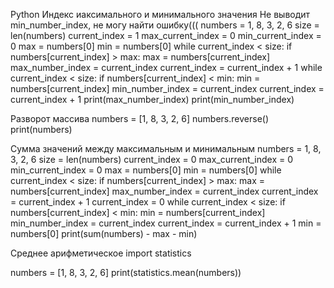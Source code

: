 <!-- Нарисовать блок-схемы:

Нахождение индексов максимального и минимального элемента массива (16)
Задание на «разворот» массива. Нужно перевернуть массив и записать его в обратном порядке. (17)
Найти сумму элементов массива, лежащих между максимальным и минимальным по значению элементами (15)
Найти среднее арифметическое среди всех элементов массива. (12) -->



Python
Индекс иаксимального и минимального значения
Не выводит min_number_index, не могу найти ошибку(((
numbers = 1, 8, 3, 2, 6
size = len(numbers)
current_index = 1
max_current_index = 0
min_current_index = 0
max = numbers[0]
min = numbers[0]
while current_index < size:
if numbers[current_index] > max:
max = numbers[current_index]
max_number_index = current_index
current_index = current_index + 1
while current_index < size:
if numbers[current_index] < min:
min = numbers[current_index]
min_number_index = current_index
current_index = current_index + 1
print(max_number_index)
print(min_number_index)

Разворот массива
numbers = [1, 8, 3, 2, 6]
numbers.reverse()
print(numbers)

Сумма значений между максимальным и минимальным
numbers = 1, 8, 3, 2, 6
size = len(numbers)
current_index = 0
max_current_index = 0
min_current_index = 0
max = numbers[0]
min = numbers[0]
while current_index < size:
if numbers[current_index] > max:
max = numbers[current_index]
max_number_index = current_index
current_index = current_index + 1
current_index = 0
while current_index < size:
if numbers[current_index] < min:
min = numbers[current_index]
min_number_index = current_index
current_index = current_index + 1
min = numbers[0]
print(sum(numbers) - max - min)

Среднее арифметическое
import statistics

numbers = [1, 8, 3, 2, 6]
print(statistics.mean(numbers))
